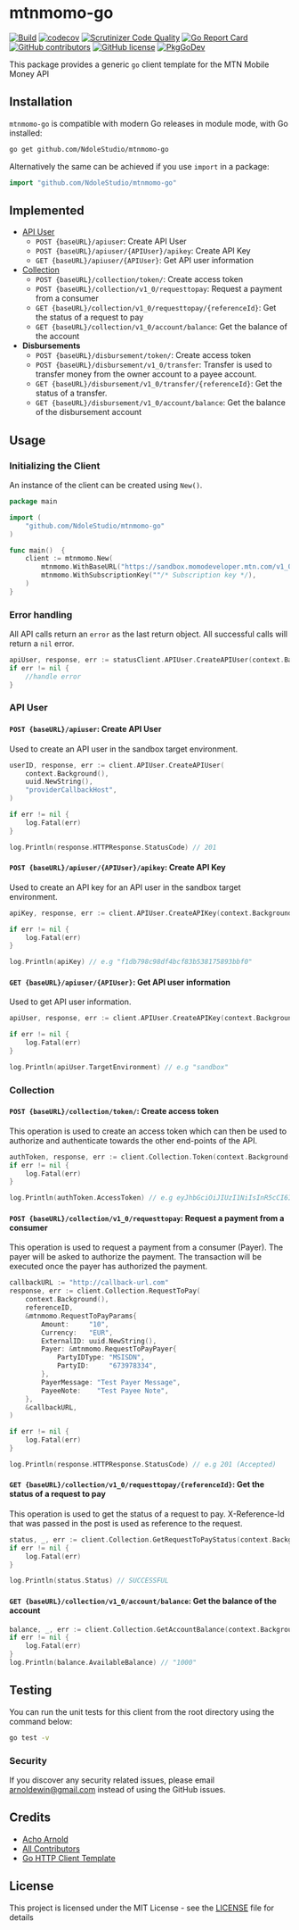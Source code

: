 # mtnmomo-go

[![Build](https://github.com/NdoleStudio/mtnmomo-go/actions/workflows/main.yml/badge.svg)](https://github.com/NdoleStudio/mtnmomo-go/actions/workflows/main.yml)
[![codecov](https://codecov.io/gh/NdoleStudio/mtnmomo-go/branch/main/graph/badge.svg)](https://codecov.io/gh/NdoleStudio/mtnmomo-go)
[![Scrutinizer Code Quality](https://scrutinizer-ci.com/g/NdoleStudio/mtnmomo-go/badges/quality-score.png?b=main)](https://scrutinizer-ci.com/g/NdoleStudio/mtnmomo-go/?branch=main)
[![Go Report Card](https://goreportcard.com/badge/github.com/NdoleStudio/mtnmomo-go)](https://goreportcard.com/report/github.com/NdoleStudio/mtnmomo-go)
[![GitHub contributors](https://img.shields.io/github/contributors/NdoleStudio/mtnmomo-go)](https://github.com/NdoleStudio/mtnmomo-go/graphs/contributors)
[![GitHub license](https://img.shields.io/github/license/NdoleStudio/mtnmomo-go?color=brightgreen)](https://github.com/NdoleStudio/mtnmomo-go/blob/master/LICENSE)
[![PkgGoDev](https://pkg.go.dev/badge/github.com/NdoleStudio/mtnmomo-go)](https://pkg.go.dev/github.com/NdoleStudio/mtnmomo-go)


This package provides a generic `go` client template for the MTN Mobile Money API

## Installation

`mtnmomo-go` is compatible with modern Go releases in module mode, with Go installed:

```bash
go get github.com/NdoleStudio/mtnmomo-go
```

Alternatively the same can be achieved if you use `import` in a package:

```go
import "github.com/NdoleStudio/mtnmomo-go"
```


## Implemented

- [API User](#api-user)
  - `POST {baseURL}/apiuser`: Create API User
  - `POST {baseURL}/apiuser/{APIUser}/apikey`: Create API Key
  - `GET {baseURL}/apiuser/{APIUser}`: Get API user information
- [Collection](#collection)
  - `POST {baseURL}/collection/token/`: Create access token
  - `POST {baseURL}/collection/v1_0/requesttopay`: Request a payment from a consumer
  - `GET {baseURL}/collection/v1_0/requesttopay/{referenceId}`: Get the status of a request to pay
  - `GET {baseURL}/collection/v1_0/account/balance`: Get the balance of the account
- **Disbursements**
  - `POST {baseURL}/disbursement/token/`: Create access token
  - `POST {baseURL}/disbursement/v1_0/transfer`: Transfer is used to transfer money from the owner account to a payee account.
  - `GET {baseURL}/disbursement/v1_0/transfer/{referenceId}`: Get the status of a transfer.
  - `GET {baseURL}/disbursement/v1_0/account/balance`: Get the balance of the disbursement account

## Usage

### Initializing the Client

An instance of the client can be created using `New()`.

```go
package main

import (
    "github.com/NdoleStudio/mtnmomo-go"
)

func main()  {
    client := mtnmomo.New(
        mtnmomo.WithBaseURL("https://sandbox.momodeveloper.mtn.com/v1_0"),
        mtnmomo.WithSubscriptionKey(""/* Subscription key */),
    )
}
```

### Error handling

All API calls return an `error` as the last return object. All successful calls will return a `nil` error.

```go
apiUser, response, err := statusClient.APIUser.CreateAPIUser(context.Background())
if err != nil {
    //handle error
}
```

### API User

#### `POST {baseURL}/apiuser`: Create API User

Used to create an API user in the sandbox target environment.

```go
userID, response, err := client.APIUser.CreateAPIUser(
	context.Background(),
	uuid.NewString(),
	"providerCallbackHost",
)

if err != nil {
    log.Fatal(err)
}

log.Println(response.HTTPResponse.StatusCode) // 201
```

#### `POST {baseURL}/apiuser/{APIUser}/apikey`: Create API Key

Used to create an API key for an API user in the sandbox target environment.

```go
apiKey, response, err := client.APIUser.CreateAPIKey(context.Background(), "userID")

if err != nil {
    log.Fatal(err)
}

log.Println(apiKey) // e.g "f1db798c98df4bcf83b538175893bbf0"
```

#### `GET {baseURL}/apiuser/{APIUser}`: Get API user information

Used to get API user information.

```go
apiUser, response, err := client.APIUser.CreateAPIKey(context.Background(), "userID")

if err != nil {
    log.Fatal(err)
}

log.Println(apiUser.TargetEnvironment) // e.g "sandbox"
```

### Collection

#### `POST {baseURL}/collection/token/`: Create access token

This operation is used to create an access token which can then be used to authorize and authenticate towards the other end-points of the API.

```go
authToken, response, err := client.Collection.Token(context.Background())
if err != nil {
	log.Fatal(err)
}

log.Println(authToken.AccessToken) // e.g eyJhbGciOiJIUzI1NiIsInR5cCI6IkpXVCJ9....
```

#### `POST {baseURL}/collection/v1_0/requesttopay`: Request a payment from a consumer

This operation is used to request a payment from a consumer (Payer). The payer will be asked to authorize the payment. The transaction will be executed once the payer has authorized the payment.

```go
callbackURL := "http://callback-url.com"
response, err := client.Collection.RequestToPay(
	context.Background(),
	referenceID,
	&mtnmomo.RequestToPayParams{
		Amount:     "10",
		Currency:   "EUR",
		ExternalID: uuid.NewString(),
		Payer: &mtnmomo.RequestToPayPayer{
			PartyIDType: "MSISDN",
			PartyID:     "673978334",
		},
		PayerMessage: "Test Payer Message",
		PayeeNote:    "Test Payee Note",
	},
	&callbackURL,
)

if err != nil {
    log.Fatal(err)
}

log.Println(response.HTTPResponse.StatusCode) // e.g 201 (Accepted)
```

#### `GET {baseURL}/collection/v1_0/requesttopay/{referenceId}`: Get the status of a request to pay

This operation is used to get the status of a request to pay. X-Reference-Id that was passed in the post is used as reference to the request.

```go
status, _, err := client.Collection.GetRequestToPayStatus(context.Background(), referenceID)
if err != nil {
	log.Fatal(err)
}

log.Println(status.Status) // SUCCESSFUL
```

#### `GET {baseURL}/collection/v1_0/account/balance`: Get the balance of the account

```go
balance, _, err := client.Collection.GetAccountBalance(context.Background())
if err != nil {
    log.Fatal(err)
}
log.Println(balance.AvailableBalance) // "1000"
```

## Testing

You can run the unit tests for this client from the root directory using the command below:

```bash
go test -v
```

### Security

If you discover any security related issues, please email arnoldewin@gmail.com instead of using the GitHub issues.

## Credits

- [Acho Arnold](https://github.com/achoarnold)
- [All Contributors](../../contributors)
- [Go HTTP Client Template](https://github.com/NdoleStudio/go-http-client)


## License

This project is licensed under the MIT License - see the [LICENSE](LICENSE) file for details
